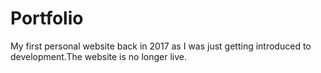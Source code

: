 # Portfolio

My first personal website back in 2017 as I was just getting introduced to development.The website is no longer live.
